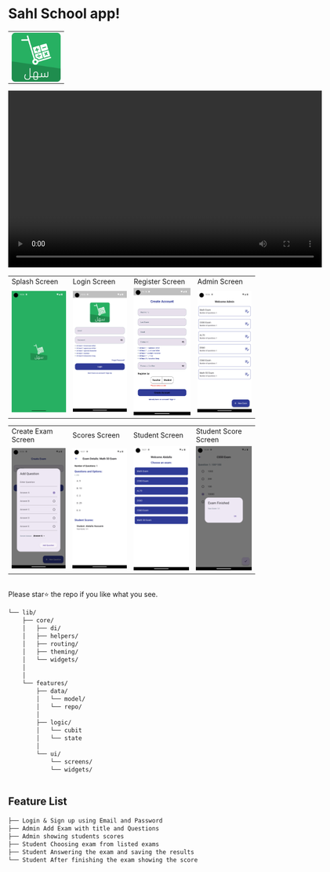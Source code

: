 
# Sahl School app!
<table>
  <tr>
    <td>
      <img src="assets/images/logo.png" height=100 width=100 align="left"> 
    </td>
  </tr>
</table>
 <video width="640" height="360" controls>
  <source src="/assets/screenshots/video.mp4" type="video/mp4">
Watch this video !!!
</video>
<table>
  <tr>
     <td>Splash Screen</td>
     <td>Login Screen</td>
     <td>Register Screen</td>
     <td>Admin Screen</td>
  </tr>
  <tr>
    <td><img src="/assets/screenshots/splash.png" width=270 ></td>
    <td><img src="/assets/screenshots/login.png" width=270 ></td>
    <td><img src="/assets/screenshots/signup.png" width=270 ></td>
    <td><img src="/assets/screenshots/admin.png" width=270 ></td>
  </tr>
 </table>
<table>
  <tr>
     <td>Create Exam Screen</td>
     <td>Scores Screen</td>
     <td>Student Screen</td>
     <td>Student Score Screen</td>
  </tr>
  <tr>
    <td><img src="/assets/screenshots/addquestion.png" width=270 ></td>
    <td><img src="/assets/screenshots/scores.png" width=270 ></td>
    <td><img src="/assets/screenshots/student.png" width=270 ></td>
    <td><img src="/assets/screenshots/studentexam.png" width=270 ></td>
  </tr>
 </table>

<br> Please star⭐ the repo if you like what you see.


```
└── lib/
    ├── core/
    │   ├── di/
    │   ├── helpers/
    │   ├── routing/
    │   ├── theming/
    │   └── widgets/
    │
    │
    └── features/
        ├── data/
        │   └── model/
        │   └── repo/
        │
        ├── logic/
        │   └── cubit
        │   └── state
        │
        └── ui/
            └── screens/
            └── widgets/
    
```

## Feature List
```
├── Login & Sign up using Email and Password
├── Admin Add Exam with title and Questions
├── Admin showing students scores
├── Student Choosing exam from listed exams
├── Student Answering the exam and saving the results
└── Student After finishing the exam showing the score
```

